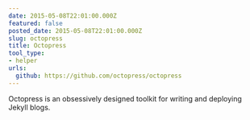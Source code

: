 ```yaml
---
date: 2015-05-08T22:01:00.000Z
featured: false
posted_date: 2015-05-08T22:01:00.000Z
slug: octopress
title: Octopress
tool_type:
- helper
urls:
  github: https://github.com/octopress/octopress
---
```


Octopress is an obsessively designed toolkit for writing and deploying Jekyll blogs.




